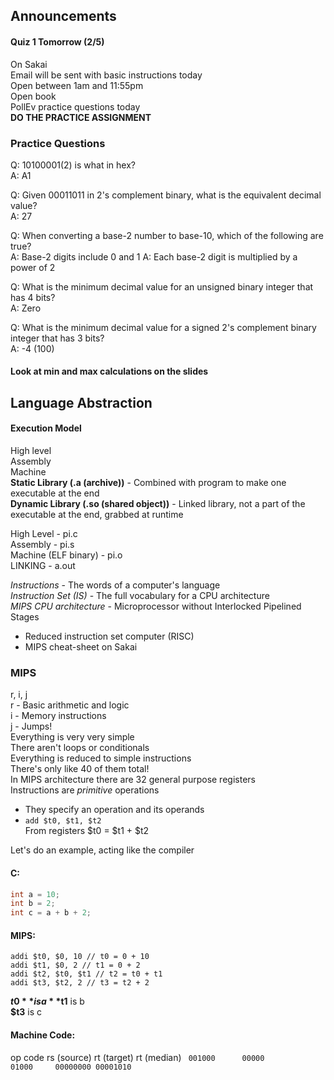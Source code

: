 ## Announcements
#### Quiz 1 Tomorrow (2/5)
On Sakai  
Email will be sent with basic instructions today  
Open between 1am and 11:55pm  
Open book  
PollEv practice questions today  
**DO THE PRACTICE ASSIGNMENT**  

### Practice Questions
Q: 10100001(2) is what in hex?  
A: A1

Q: Given 00011011 in 2's complement binary, what is the
equivalent decimal value?  
A: 27  

Q: When converting a base-2 number to base-10, which of the
following are true?  
A: Base-2 digits include 0 and 1
A: Each base-2 digit is multiplied by a power of 2

Q: What is the minimum decimal value for an unsigned binary
integer that has 4 bits?  
A: Zero

Q: What is the minimum decimal value for a signed 2's
complement binary integer that has 3 bits?  
A: -4 (100)
#### Look at min and max calculations on the slides

## Language Abstraction
#### Execution Model
High level  
Assembly  
Machine  
**Static Library (.a (archive))** - Combined with program to
make one executable at the end  
**Dynamic Library (.so (shared object))** - Linked library,
not a part of the executable at the end, grabbed at runtime  

High Level - pi.c  
Assembly - pi.s  
Machine (ELF binary) - pi.o  
LINKING - a.out  

*Instructions* - The words of a  computer's language  
*Instruction Set (IS)* - The full vocabulary for a CPU
architecture  
*MIPS CPU architecture* - Microprocessor without Interlocked
Pipelined Stages  
- Reduced instruction set computer (RISC)
- MIPS cheat-sheet on Sakai

### MIPS
r, i, j  
r - Basic arithmetic and logic  
i - Memory instructions  
j - Jumps!  
Everything is very very simple  
There aren't loops or conditionals  
Everything is reduced to simple instructions  
There's only like 40 of them total!  
In MIPS architecture there are 32 general purpose
registers  
Instructions are *primitive* operations  
- They specify an operation and its operands
- `add $t0, $t1, $t2`  
From registers $t0 = $t1 + $t2

Let's do an example, acting like the compiler   
#### C:
```C
int a = 10;
int b = 2;
int c = a + b + 2;
```

#### MIPS:
```
addi $t0, $0, 10 // t0 = 0 + 10
addi $t1, $0, 2 // t1 = 0 + 2
addi $t2, $t0, $t1 // t2 = t0 + t1
addi $t3, $t2, 2 // t3 = t2 + 2
```  
**$t0** is a  
**$t1** is b  
**$t3** is c  

#### Machine Code:
   op code   rs (source)   rt (target)     rt (median)
``` 001000      00000         01000     00000000 00001010```
